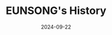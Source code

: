 ---
# Leave the homepage title empty to use the site title
title: "EUNSONG's History"
date: 2024-09-22
type: landing

design:
  # Default section spacing
  spacing: "6rem"


sections:
  - block: about.biography
    id: about
    content:
      title: ""
      username: admin
    design:
      background:
        image:
          filename: Slight Ocean View.jpg
          # Optional: Set background image options
          size: cover
          position: center
          parallax: false

  - block: features  # Feature widget section 추가
    id: features
    content:
      title: "<span style='font-size:75%'>MY SKILLS</span>"
      item:
        - icon: python
          icon_pack: fab
          name: Python
          description: 80%
        - icon: code
          icon_pack: fas
          name: C/C++
          description: 100%
        - icon: database
          icon_pack: fas
          name: SQL
          description: 40%
        - icon: js
          icon_pack: fab
          name: JavaScript
          description: 70%
        - icon: html5
          icon_pack: fab
          name: HTML5
          description: 90%
        - icon: css3-alt
          icon_pack: fab
          name: CSS3
          description: 85%
        - icon: react
          icon_pack: fab
          name: React.js
          description: 60%
        - icon: github
          icon_pack: fab
          name: GitHub
          description: 75%

---